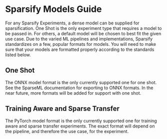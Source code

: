 # Sparsify Models Guide

For any Sparsify Experiments, a dense model can be supplied for sparsification.
One Shot is the only experiment type that requires a model to be passed in.
For others, a default model will be chosen to best fit the given use case.
Due to the varied ML pipelines and implementations, Sparsify standardizes on a few, popular formats for models.
You will need to make sure that your models are formatted properly according to the standards listed below.

## One Shot

The ONNX model format is the only currently supported one for one shot.
See the SparseML documentation for exporting to ONNX formats.
In the near future, more formats will be added for support with one shot.

## Training Aware and Sparse Transfer

The PyTorch model format is the only currently supported one for training aware and sparse transfer experiments.
The exact format will depend on the pipeline, and therefore the use case, for the experiment.

